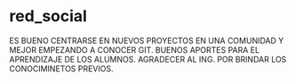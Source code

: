 # red_social
ES BUENO CENTRARSE EN NUEVOS PROYECTOS EN UNA COMUNIDAD Y MEJOR EMPEZANDO A CONOCER GIT.
BUENOS APORTES PARA EL APRENDIZAJE DE LOS ALUMNOS. AGRADECER AL ING. POR BRINDAR LOS CONOCIMINETOS PREVIOS.
